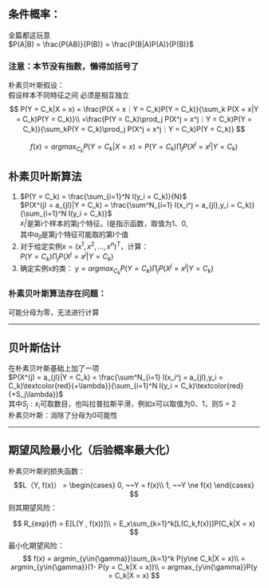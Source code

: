 ## 条件概率：
全篇都这玩意    
$P(A|B) = \frac{P(AB)}{P(B)} = \frac{P(B|A)P(A)}{P(B)}$   

### 注意：本节没有指数，懒得加括号了
朴素贝叶斯假设：  
假设样本不同特征之间 必须是相互独立
$$ P(Y = C_k|X = x) = \frac{P(X = x｜Y = C_k)P(Y = C_k)}{\sum_k P(X = x|Y = C_k)P(Y = C_k)}\\
=\frac{P(Y = C_k)\prod_j P(X^j = x^j｜Y = C_k)P(Y = C_k)}{\sum_kP(Y = C_k)\prod_j P(X^j = x^j｜Y = C_k)P(Y = C_k)} $$

$$f(x) = argmax_{C_k} P(Y = C_k|X = x) = P(Y = C_k)\prod_j P(X^j = x^j|Y = C_k)$$


## 朴素贝叶斯算法
1) $P(Y = C_k) = \frac{\sum_{i=1}^N I(y_i = C_k)}{N}$  
$P(X^(j) = a_{jl}|Y = C_k) = \frac{\sum^N_{i=1} I(x_i^j = a_{jl},y_i = C_k)}{\sum_{i=1}^N I(y_i = C_k)}$  
$x_i^j$是第i个样本的第j个特征。I是指示函数，取值为1、0,  
其中$a_{jl}$是第j个特征可能取的第l个值
2) 对于给定实例$x = (x^1,x^2,...,x^n)^T$，计算：  
   $P(Y = C_k)\prod_j P(X^j = x^j|Y = C_k)$
3) 确定实例x的类：
   $y = argmax_{C_k} P(Y = C_k)\prod_j P(X^j = x^j|Y = C_k)$ 


### 朴素贝叶斯算法存在问题：
可能分母为零，无法进行计算  

---

## 贝叶斯估计

在朴素贝叶斯基础上加了一项  
$P(X^(j) = a_{jl}|Y = C_k) = \frac{\sum^N_{i=1} I(x_i^j = a_{jl},y_i = C_k)\textcolor{red}{+\lambda}}{\sum_{i=1}^N I(y_i = C_k)\textcolor{red}{+S_j\lambda}}$   
其中$S_j:x_i$可取数目，也叫拉普拉斯平滑，例如x可以取值为0、1，则S = 2  
朴素贝叶斯：消除了分母为0可能性

---
## 期望风险最小化（后验概率最大化）
朴素贝叶斯的损失函数：
$$L（Y, f(x)） = \begin{cases}
0, ~~Y = f(x)\\
1,  ~~Y \ne f(x)
\end{cases}
$$
则其期望风险：

$$ R_{exp}(f) = E[L(Y , f(x))]\\
= E_x\sum_{k=1}^k[L(C_k,f(x))]P(C_k|X = x)
  $$
最小化期望风险：
$$
f(x) = argmin_{y\in{\gamma}}\sum_{k=1}^k P(y\ne C_k|X = x)\\
= argmin_{y\in{\gamma}}(1- P(y = C_k|X = x))\\
= argmax_{y\in{\gamma}}P(y = C_k|X = x)
$$